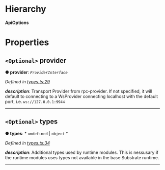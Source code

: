 

# Hierarchy

**ApiOptions**

# Properties

<a id="provider"></a>

## `<Optional>` provider

**● provider**: *`ProviderInterface`*

*Defined in [types.ts:29](https://github.com/polkadot-js/api/blob/1e88075/packages/api/src/types.ts#L29)*

*__description__*: Transport Provider from rpc-provider. If not specified, it will default to connecting to a WsProvider connecting localhost with the default port, i.e. `ws://127.0.0.1:9944`

___
<a id="types"></a>

## `<Optional>` types

**● types**: * `undefined` &#124; `object`
*

*Defined in [types.ts:34](https://github.com/polkadot-js/api/blob/1e88075/packages/api/src/types.ts#L34)*

*__description__*: Additional types used by runtime modules. This is nessusary if the runtime modules uses types not available in the base Substrate runtime.

___

